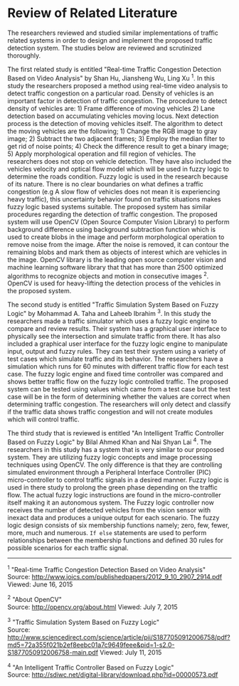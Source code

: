 # Review of Related Literature

The researchers reviewed and studied similar implementations of traffic related systems
in order to design and implement the proposed traffic detection system. The studies below
are reviewed and scrutinized thoroughly.

The first related study is entitled "Real-time Traffic Congestion Detection Based on Video Analysis"
by Shan Hu, Jiansheng Wu, Ling Xu <sup>1</sup>. In this study the researchers proposed a method using real-time
video analysis to detect traffic congestion on a particular road. Density of vehicles is an important
factor in detection of traffic congestion. The procedure to detect density of vehicles are: 1) Frame
difference of moving vehicles 2) Lane detection based on accumulating vehicles moving locus. Next detection
process is the detection of moving vehicles itself. The algorithm to detect the moving vehicles are the
following; 1) Change the RGB image to gray image; 2) Subtract the two adjacent frames; 3) Employ the
median filter to get rid of noise points; 4) Check the difference result to get a binary image;
5) Apply morphological operation and fill region of vehicles. The researchers does not stop on vehicle detection. They have
also included the vehicles velocity and optical flow model which will be used in fuzzy logic to determine
the roads condition. Fuzzy logic is used in the research because of its nature. There is no clear boundaries
on what defines a traffic congestion (e.g A slow flow of vehicles does not mean it is experiencing heavy traffic),
this uncertainty behavior found on traffic situations makes fuzzy logic based systems suitable.
The proposed system has similar procedures regarding the detection of traffic congestion.
The proposed system will use OpenCV (Open Source Computer Vision Library) 
to perform background difference using background subtraction function which is used to create blobs in
the image and perform morphological operation to remove noise from the image. After the noise is removed,
it can contour the remaining blobs and mark them as objects of interest which are vehicles in the image.
OpenCV library is the leading open source computer vision and machine learning software library that
that has more than 2500 optimized algorithms to recognize objects and motion in consecutive images <sup>2</sup>.
OpenCV is used for heavy-lifting the detection process of the vehicles in the proposed system.

The second study is entitled "Traffic Simulation System Based on Fuzzy Logic" by Mohammad A. Taha and Laheeb Ibrahim <sup>3</sup>.
In this study the researchers made a traffic simulator which uses a fuzzy logic engine to compare and review results.
Their system has a graphical user interface to physically see the intersection and simulate traffic from there. It
has also included a graphical user interface for the fuzzy logic engine to manipulate input, output and fuzzy rules. They
can test their system using a variety of test cases which simulate traffic and its behavior. The researchers have a 
simulation which runs for 60 minutes with different traffic flow for each test case. The fuzzy logic engine and fixed
time controller was compared and shows better traffic flow on the fuzzy logic controlled traffic. The proposed system
can be tested using values which came from a test case but the test case will be in the form of determining whether
the values are correct when determining traffic congestion. The researchers will only detect and classify if the traffic
data shows traffic congestion and will not create modules which will control traffic.

The third study that is reviewed is entitled "An Intelligent Traffic Controller Based on Fuzzy Logic" by Bilal Ahmed Khan and
Nai Shyan Lai <sup>4</sup>. The researchers in this study has a system that is very similar to our proposed system.
They are utilizing fuzzy logic concepts and image processing techniques using OpenCV. The only difference is that they are 
controlling simulated environment through a Peripheral Interface Controller (PIC) micro-controller to control traffic signals
in a desired manner. Fuzzy logic is used in there study to prolong the green phase depending on the traffic flow. The actual
fuzzy logic instructions are found in the micro-controller itself making it an autonomous system. The Fuzzy logic controller
now receives the number of detected vehicles from the vision sensor with inexact data and produces a unique output for each
scenario. The fuzzy logic design consists of six membership functions namely; zero, few, fewer, more, much and numerous.
`If else` statements are used to perform relationships between the membership functions and defined 30 rules for
possible scenarios for each traffic signal. 


---

<sup>1</sup> "Real-time Traffic Congestion Detection Based on Video Analysis"  
Source: http://www.joics.com/publishedpapers/2012_9_10_2907_2914.pdf Viewed: June 16, 2015

<sup>2</sup> "About OpenCV"  
Source: http://opencv.org/about.html Viewed: July 7, 2015

<sup>3</sup> "Traffic Simulation System Based on Fuzzy Logic"  
Source: http://www.sciencedirect.com/science/article/pii/S1877050912006758/pdf?md5=72a355f021b2ef8eebc01a7c9649feee&pid=1-s2.0-S1877050912006758-main.pdf Viewed: July 11, 2015  

<sup>4</sup> "An Intelligent Traffic Controller Based on Fuzzy Logic"  
Source: http://sdiwc.net/digital-library/download.php?id=00000573.pdf  